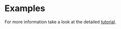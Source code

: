 # Examples
For more information take a look at the detailed [tutorial](http://docs.mitk.org/nightly/TutorialPage.html).

